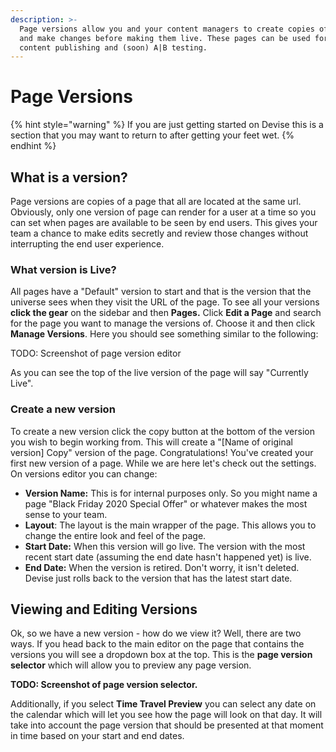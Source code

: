 ```yaml
---
description: >-
  Page versions allow you and your content managers to create copies of a page
  and make changes before making them live. These pages can be used for schedule
  content publishing and (soon) A|B testing.
---
```


# Page Versions

{% hint style="warning" %}
If you are just getting started on Devise this is a section that you may want to return to after getting your feet wet.
{% endhint %}

## What is a version?

Page versions are copies of a page that all are located at the same url. Obviously, only one version of page can render for a user at a time so you can set when pages are available to be seen by end users. This gives your team a chance to make edits secretly and review those changes without interrupting the end user experience. 

### What version is Live?

All pages have a "Default" version to start and that is the version that the universe sees when they visit the URL of the page. To see all your versions **click the gear** on the sidebar and then **Pages.** Click **Edit a Page** and search for the page you want to manage the versions of. Choose it and then click **Manage Versions**. Here you should see something similar to the following:

TODO: Screenshot of page version editor

As you can see the top of the live version of the page will say "Currently Live". 

### Create a new version

To create a new version click the copy button at the bottom of the version you wish to begin working from. This will create a "\[Name of original version\] Copy" version of the page. Congratulations! You've created your first new version of a page. While we are here let's check out the settings. On versions editor you can change:

* **Version Name:** This is for internal purposes only. So you might name a page "Black Friday 2020 Special Offer" or whatever makes the most sense to your team. 
* **Layout**: The layout is the main wrapper of the page. This allows you to change the entire look and feel of the page.
* **Start Date:** When this version will go live. The version with the most recent start date \(assuming the end date hasn't happened yet\) is live.
* **End Date:** When the version is retired. Don't worry, it isn't deleted. Devise just rolls back to the version that has the latest start date.

## Viewing and Editing Versions

Ok, so we have a new version - how do we view it? Well, there are two ways. If you head back to the main editor on the page that contains the versions you will see a dropdown box at the top. This is the **page version selector** which will allow you to preview any page version. 

**TODO: Screenshot of page version selector.**

Additionally, if you select **Time Travel Preview** you can select any date on the calendar which will let you see how the page will look on that day. It will take into account the page version that should be presented at that moment in time based on your start and end dates.

